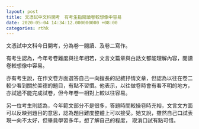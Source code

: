 ```yaml
---
layout: post
title: 文憑試中文科開考　有考生指閱讀卷較想像中容易
date: 2020-05-04 14:34:12.000000000 +08:00
categories: rthk
---
```


文憑試中文科今日開考，分為卷一閱讀、及卷二寫作。

有考生認為，今年考卷難度與往年相若，文言文篇章與白話文都能理解內容，閱讀卷較想像中容易。

亦有考生說，在作文卷方面選答自己一向擅長的記敘抒情文章，但認為以往在卷二較少看到關於美德的題目，有點不習慣。他表示，以往做卷時會有看不明的地方，亦試過不能完成試卷，但今年卷一相對上較以往容易。

另一位考生則認為，今年範文部分不是很多，答題時間較操卷時充裕，文言文方面可以反映到題目的意思，認為題目難度整體上可以接受。她又說，雖然自己口試表現一向不太好，但畢竟學習多年，想了解自己的程度， 取消口試有點可惜。
